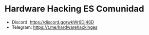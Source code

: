 # Hardware Hacking ES Comunidad

- Discord: https://discord.gg/wkWr6Dj46D 
- Telegram: https://t.me/hardwarehackinges

